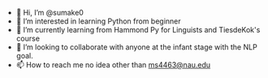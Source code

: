 - 👋 Hi, I’m @sumake0
- 👀 I’m interested in learning Python from beginner
- 🌱 I’m currently learning from Hammond Py for Linguists and TiesdeKok's course
- 💞️ I’m looking to collaborate with anyone at the infant stage with the NLP goal.
- 📫 How to reach me no idea other than ms4463@nau.edu

<!---
sumake0/sumake0 is a ✨ special ✨ repository because its `README.md` (this file) appears on your GitHub profile.
You can click the Preview link to take a look at your changes.
--->
